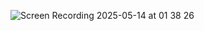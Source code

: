 ![Screen Recording 2025-05-14 at 01 38 26](https://github.com/user-attachments/assets/d9820095-6be0-478f-a33a-872b252c7c01)
